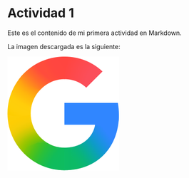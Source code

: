 # Actividad 1

Este es el contenido de mi primera actividad en Markdown.

La imagen descargada es la siguiente:

![Logo de Google](imagenes/GoogleLogo.png)